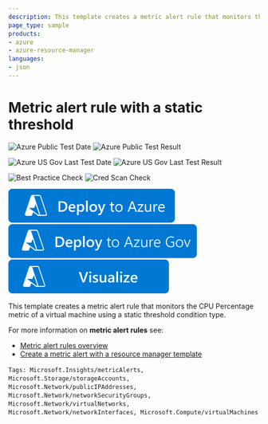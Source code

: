 ```yaml
---
description: This template creates a metric alert rule that monitors the CPU Percentage metric of a virtual machine using a static threshold condition type.
page_type: sample
products:
- azure
- azure-resource-manager
languages:
- json
---
```

# Metric alert rule with a static threshold

![Azure Public Test Date](https://azurequickstartsservice.blob.core.windows.net/badges/quickstarts/microsoft.insights/monitoring-static-metric-alert/PublicLastTestDate.svg)
![Azure Public Test Result](https://azurequickstartsservice.blob.core.windows.net/badges/quickstarts/microsoft.insights/monitoring-static-metric-alert/PublicDeployment.svg)

![Azure US Gov Last Test Date](https://azurequickstartsservice.blob.core.windows.net/badges/quickstarts/microsoft.insights/monitoring-static-metric-alert/FairfaxLastTestDate.svg)
![Azure US Gov Last Test Result](https://azurequickstartsservice.blob.core.windows.net/badges/quickstarts/microsoft.insights/monitoring-static-metric-alert/FairfaxDeployment.svg)

![Best Practice Check](https://azurequickstartsservice.blob.core.windows.net/badges/quickstarts/microsoft.insights/monitoring-static-metric-alert/BestPracticeResult.svg)
![Cred Scan Check](https://azurequickstartsservice.blob.core.windows.net/badges/quickstarts/microsoft.insights/monitoring-static-metric-alert/CredScanResult.svg)

[![Deploy To Azure](https://raw.githubusercontent.com/Azure/azure-quickstart-templates/master/1-CONTRIBUTION-GUIDE/images/deploytoazure.svg?sanitize=true)](https://portal.azure.com/#create/Microsoft.Template/uri/https%3A%2F%2Fraw.githubusercontent.com%2FAzure%2Fazure-quickstart-templates%2Fmaster%2Fquickstarts%2Fmicrosoft.insights%2Fmonitoring-static-metric-alert%2Fazuredeploy.json)
[![Deploy To Azure US Gov](https://raw.githubusercontent.com/Azure/azure-quickstart-templates/master/1-CONTRIBUTION-GUIDE/images/deploytoazuregov.svg?sanitize=true)](https://portal.azure.us/#create/Microsoft.Template/uri/https%3A%2F%2Fraw.githubusercontent.com%2FAzure%2Fazure-quickstart-templates%2Fmaster%2Fquickstarts%2Fmicrosoft.insights%2Fmonitoring-static-metric-alert%2Fazuredeploy.json)
[![Visualize](https://raw.githubusercontent.com/Azure/azure-quickstart-templates/master/1-CONTRIBUTION-GUIDE/images/visualizebutton.svg?sanitize=true)](http://armviz.io/#/?load=https%3A%2F%2Fraw.githubusercontent.com%2FAzure%2Fazure-quickstart-templates%2Fmaster%2Fquickstarts%2Fmicrosoft.insights%2Fmonitoring-static-metric-alert%2Fazuredeploy.json
)

This template creates a metric alert rule that monitors the CPU Percentage metric of a virtual machine using a static threshold condition type.

For more information on **metric alert rules** see:

- [Metric alert rules overview](https://docs.microsoft.com/azure/azure-monitor/platform/alerts-metric-overview)
- [Create a metric alert with a resource manager template](https://docs.microsoft.com/azure/azure-monitor/platform/alerts-metric-create-templates)

`Tags: Microsoft.Insights/metricAlerts, Microsoft.Storage/storageAccounts, Microsoft.Network/publicIPAddresses, Microsoft.Network/networkSecurityGroups, Microsoft.Network/virtualNetworks, Microsoft.Network/networkInterfaces, Microsoft.Compute/virtualMachines`
